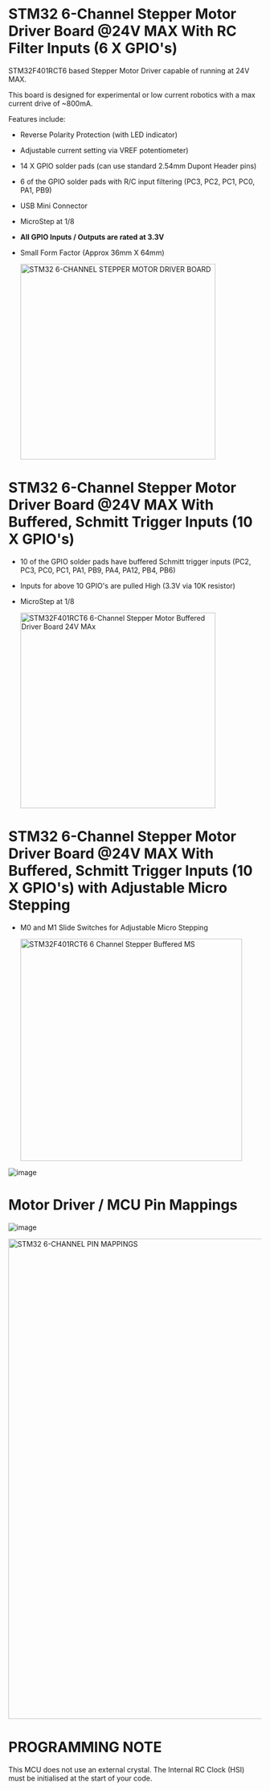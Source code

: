 # STM32 6-Channel Stepper Motor Driver Board @24V MAX With RC Filter Inputs (6 X GPIO's)

STM32F401RCT6 based Stepper Motor Driver capable of running at 24V MAX.

This board is designed for experimental or low current robotics with a max current drive of ~800mA.

Features include:

* Reverse Polarity Protection (with LED indicator)
* Adjustable current setting via VREF potentiometer)
* 14 X GPIO solder pads (can use standard 2.54mm Dupont Header pins)
* 6 of the GPIO solder pads with R/C input filtering (PC3, PC2, PC1, PC0, PA1, PB9)
* USB Mini Connector
* MicroStep at 1/8
* **All GPIO Inputs / Outputs are rated at 3.3V**
* Small Form Factor (Approx 36mm X 64mm)

  <img width="388" alt="STM32 6-CHANNEL STEPPER MOTOR DRIVER BOARD" src="https://github.com/gxdeange/STM32-6-Channel-Stepper-Motor-Driver-Board-24V-MAX/assets/57690555/89e7c1cc-c3b4-4a7e-bd3b-56b2b17136bd">

# STM32 6-Channel Stepper Motor Driver Board @24V MAX With Buffered, Schmitt Trigger Inputs (10 X GPIO's)

* 10 of the GPIO solder pads have buffered Schmitt trigger inputs (PC2, PC3, PC0, PC1, PA1, PB9, PA4, PA12, PB4, PB6)
* Inputs for above 10 GPIO's are pulled High (3.3V via 10K resistor)
* MicroStep at 1/8

  <img width="388" alt="STM32F401RCT6 6-Channel Stepper Motor Buffered Driver Board 24V MAx " src="https://github.com/gxdeange/STM32-6-Channel-Stepper-Motor-Driver-Board-24V-MAX/assets/57690555/4112a82d-11dd-40d9-9eb1-6c6bae7ca69a">

# STM32 6-Channel Stepper Motor Driver Board @24V MAX With Buffered, Schmitt Trigger Inputs (10 X GPIO's) with Adjustable Micro Stepping

* M0 and M1 Slide Switches for Adjustable Micro Stepping

  <img width="441" alt="STM32F401RCT6 6 Channel Stepper Buffered MS" src="https://github.com/gxdeange/STM32-6-Channel-Stepper-Motor-Driver-Board-24V-MAX/assets/57690555/560ba881-4fd3-4571-a874-2339c31aaa5b">
  
![image](https://github.com/gxdeange/STM32-6-Channel-Stepper-Motor-Driver-Board-24V-MAX/assets/57690555/7dcd851c-5134-4cc1-b7cb-51486d36d430)

# Motor Driver / MCU Pin Mappings

![image](https://github.com/gxdeange/STM32-6-Channel-Stepper-Motor-Driver-Board-24V-MAX/assets/57690555/d87c9526-b2da-4b74-9b9c-753a8a06ca2d)


  <img width="953" alt="STM32 6-CHANNEL PIN MAPPINGS" src="https://github.com/gxdeange/STM32-6-Channel-Stepper-Motor-Driver-Board-24V-MAX/assets/57690555/4922b281-1117-4433-bf1b-916a516e2396">

# PROGRAMMING NOTE

This MCU does not use an external crystal. The Internal RC Clock (HSI) must be initialised at the start of your code.
